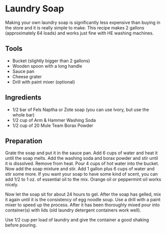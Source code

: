 # Laundry Soap

Making your own laundry soap is significantly less expensive than buying in the store and it is really simple to make.
This recipe makes 2 gallons (approximately 64 loads) and works just fine with HE washing machines.

## Tools
- Bucket (slightly bigger than 2 gallons)
- Wooden spoon with a long handle
- Sauce pan
- Cheese grater
- Drill with paint mixer (optional)

## Ingredients

- 1/2 bar of Fels Naptha or Zote soap (you can use Ivory, but use the whole bar)
- 1/2 cup of Arm & Hammer Washing Soda
- 1/2 cup of 20 Mule Team Borax Powder

## Preparation

Grate the soap and put it in the sauce pan. Add 6 cups of water and heat it until the soap melts.
Add the washing soda and borax powder and stir until it is dissolved. Remove from heat. Pour 4 cups
of hot water into the bucket. Now add the soap mixture and stir. Add 1 gallon plus 6 cups of water and
stir some more. If you want your soap to have some kind of scent, you can add 1/2 to 1 oz. of essential oil
to the mix. Orange oil or peppermint oil works nicely.

Now let the soap sit for about 24 hours to gel. After the soap has gelled, mix it again until it is the consistency
of egg noodle soup. Use a drill with a paint mixer to speed up the process. After it has been thoroughly mixed pour
into container(s) with lids (old laundry detergent containers work well).

Use 1/2 cup per load of laundry and give the container a good shaking before pouring.

